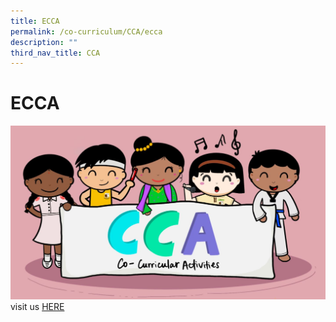 ```yaml
---
title: ECCA
permalink: /co-curriculum/CCA/ecca
description: ""
third_nav_title: CCA
---
```

# ECCA
![](/images/ecca.jpg)
visit us [HERE](https://sites.google.com/moe.edu.sg/blgpsccaportal/explore-cca)